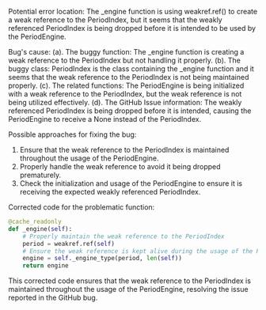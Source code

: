 Potential error location: The _engine function is using weakref.ref() to create a weak reference to the PeriodIndex, but it seems that the weakly referenced PeriodIndex is being dropped before it is intended to be used by the PeriodEngine.

Bug's cause:
(a). The buggy function: The _engine function is creating a weak reference to the PeriodIndex but not handling it properly.
(b). The buggy class: PeriodIndex is the class containing the _engine function and it seems that the weak reference to the PeriodIndex is not being maintained properly.
(c). The related functions: The PeriodEngine is being initialized with a weak reference to the PeriodIndex, but the weak reference is not being utilized effectively.
(d). The GitHub Issue information: The weakly referenced PeriodIndex is being dropped before it is intended, causing the PeriodEngine to receive a None instead of the PeriodIndex.

Possible approaches for fixing the bug:
1. Ensure that the weak reference to the PeriodIndex is maintained throughout the usage of the PeriodEngine.
2. Properly handle the weak reference to avoid it being dropped prematurely.
3. Check the initialization and usage of the PeriodEngine to ensure it is receiving the expected weakly referenced PeriodIndex.

Corrected code for the problematic function:

```python
@cache_readonly
def _engine(self):
    # Properly maintain the weak reference to the PeriodIndex
    period = weakref.ref(self)
    # Ensure the weak reference is kept alive during the usage of the PeriodEngine
    engine = self._engine_type(period, len(self))
    return engine
```

This corrected code ensures that the weak reference to the PeriodIndex is maintained throughout the usage of the PeriodEngine, resolving the issue reported in the GitHub bug.